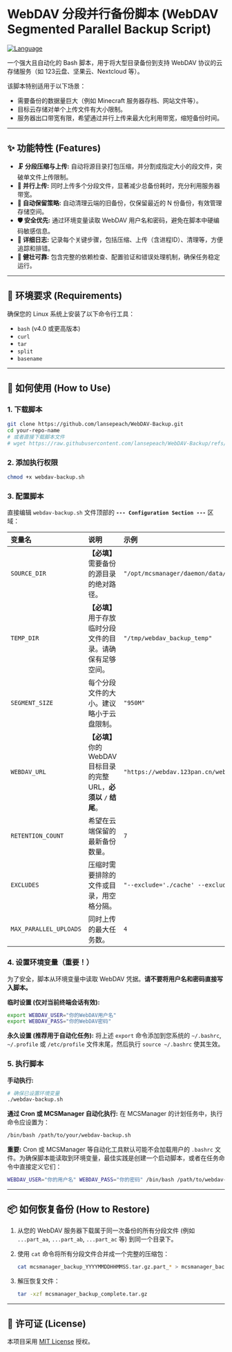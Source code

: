 # WebDAV 分段并行备份脚本 (WebDAV Segmented Parallel Backup Script)

[![Language](https://img.shields.io/badge/Language-Bash-blue.svg)](https://www.gnu.org/software/bash/)

一个强大且自动化的 Bash 脚本，用于将大型目录备份到支持 WebDAV 协议的云存储服务（如 123云盘、坚果云、Nextcloud 等）。

该脚本特别适用于以下场景：
*   需要备份的数据量巨大（例如 Minecraft 服务器存档、网站文件等）。
*   目标云存储对单个上传文件有大小限制。
*   服务器出口带宽有限，希望通过并行上传来最大化利用带宽，缩短备份时间。

---

## ✨ 功能特性 (Features)

*   **🗜️ 分段压缩与上传:** 自动将源目录打包压缩，并分割成指定大小的段文件，突破单文件上传限制。
*   **🚀 并行上传:** 同时上传多个分段文件，显著减少总备份耗时，充分利用服务器带宽。
*   **🧹 自动保留策略:** 自动清理云端的旧备份，仅保留最近的 N 份备份，有效管理存储空间。
*   **🛡️ 安全优先:** 通过环境变量读取 WebDAV 用户名和密码，避免在脚本中硬编码敏感信息。
*   **📄 详细日志:** 记录每个关键步骤，包括压缩、上传（含进程ID）、清理等，方便追踪和排错。
*   **💪 健壮可靠:** 包含完整的依赖检查、配置验证和错误处理机制，确保任务稳定运行。

---

## 🔧 环境要求 (Requirements)

确保您的 Linux 系统上安装了以下命令行工具：
*   `bash` (v4.0 或更高版本)
*   `curl`
*   `tar`
*   `split`
*   `basename`

---

## 🚀 如何使用 (How to Use)

### 1. 下载脚本

```bash
git clone https://github.com/lansepeach/WebDAV-Backup.git
cd your-repo-name
# 或者直接下载脚本文件
# wget https://raw.githubusercontent.com/lansepeach/WebDAV-Backup/refs/heads/main/webdav-backup.sh
```

### 2. 添加执行权限

```bash
chmod +x webdav-backup.sh
```

### 3. 配置脚本

直接编辑 `webdav-backup.sh` 文件顶部的 **`--- Configuration Section ---`** 区域：

| 变量名 | 说明 | 示例 |
| :--- | :--- | :--- |
| `SOURCE_DIR` | **【必填】** 需要备份的源目录的绝对路径。 | `"/opt/mcsmanager/daemon/data/InstanceData/..."` |
| `TEMP_DIR` | **【必填】** 用于存放临时分段文件的目录。请确保有足够空间。 | `"/tmp/webdav_backup_temp"` |
| `SEGMENT_SIZE` | 每个分段文件的大小。建议略小于云盘限制。 | `"950M"` |
| `WEBDAV_URL` | **【必填】** 你的 WebDAV 目标目录的完整 URL，**必须以 `/` 结尾**。 | `"https://webdav.123pan.cn/webdav/my_backups/"` |
| `RETENTION_COUNT`| 希望在云端保留的最新备份数量。 | `7` |
| `EXCLUDES` | 压缩时需要排除的文件或目录，用空格分隔。 | `"--exclude='./cache' --exclude='./logs'"` |
| `MAX_PARALLEL_UPLOADS` | 同时上传的最大任务数。 | `4` |

### 4. 设置环境变量（重要！）

为了安全，脚本从环境变量中读取 WebDAV 凭据。**请不要将用户名和密码直接写入脚本。**

**临时设置 (仅对当前终端会话有效):**
```bash
export WEBDAV_USER="你的WebDAV用户名"
export WEBDAV_PASS="你的WebDAV密码"
```

**永久设置 (推荐用于自动化任务):**
将上述 `export` 命令添加到您系统的 `~/.bashrc`, `~/.profile` 或 `/etc/profile` 文件末尾，然后执行 `source ~/.bashrc` 使其生效。

### 5. 执行脚本

**手动执行:**
```bash
# 确保已设置环境变量
./webdav-backup.sh
```

**通过 Cron 或 MCSManager 自动化执行:**
在 MCSManager 的计划任务中，执行命令应设置为：
```bash
/bin/bash /path/to/your/webdav-backup.sh
```
**重要:** Cron 或 MCSManager 等自动化工具默认可能不会加载用户的 `.bashrc` 文件。为确保脚本能读取到环境变量，最佳实践是创建一个启动脚本，或者在任务命令中直接定义它们：
```bash
WEBDAV_USER="你的用户名" WEBDAV_PASS="你的密码" /bin/bash /path/to/webdav-backup-manager.sh
```

---

## 📦 如何恢复备份 (How to Restore)

1.  从您的 WebDAV 服务器下载属于同一次备份的所有分段文件 (例如 `...part_aa`, `...part_ab`, `...part_ac` 等) 到同一个目录下。

2.  使用 `cat` 命令将所有分段文件合并成一个完整的压缩包：
    ```bash
    cat mcsmanager_backup_YYYYMMDDHHMMSS.tar.gz.part_* > mcsmanager_backup_complete.tar.gz
    ```

3.  解压恢复文件：
    ```bash
    tar -xzf mcsmanager_backup_complete.tar.gz
    ```

---

## 📄 许可证 (License)

本项目采用 [MIT License](LICENSE) 授权。
